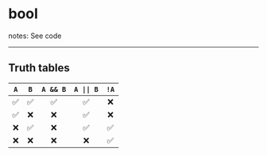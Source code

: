 # bool

notes: See code

---

## Truth tables

| `A` | `B` | `A && B` | `A \|\| B` | `!A` |
|:---:|:---:|:--------:|:----------:|:----:|
| ✅ | ✅ | ✅      | ✅        | ❌  |
| ✅ | ❌ | ❌      | ✅        | ❌  |
| ❌ | ✅ | ❌      | ✅        | ✅  |
| ❌ | ❌ | ❌      | ❌        | ✅  |
